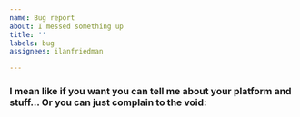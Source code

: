 ```yaml
---
name: Bug report
about: I messed something up
title: ''
labels: bug
assignees: ilanfriedman

---
```


### I mean like if you want you can tell me about your platform and stuff... Or you can just complain to the void:
